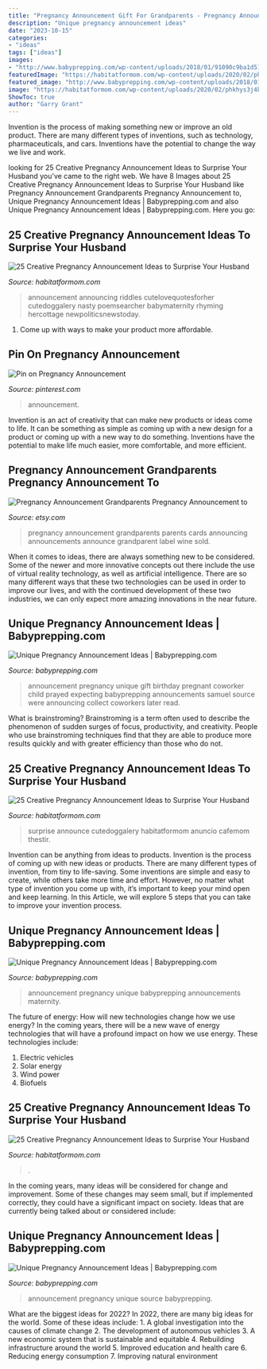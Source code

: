 ```yaml
---
title: "Pregnancy Announcement Gift For Grandparents - Pregnancy Announcement Grandparents Pregnancy Announcement To"
description: "Unique pregnancy announcement ideas"
date: "2023-10-15"
categories:
- "ideas"
tags: ["ideas"]
images:
- "http://www.babyprepping.com/wp-content/uploads/2018/01/91090c9ba1d511f76cc1ab8a515ac9fe.jpg"
featuredImage: "https://habitatformom.com/wp-content/uploads/2020/02/phkhys3j4k2qbwe-min.jpg"
featured_image: "http://www.babyprepping.com/wp-content/uploads/2018/01/91090c9ba1d511f76cc1ab8a515ac9fe.jpg"
image: "https://habitatformom.com/wp-content/uploads/2020/02/phkhys3j4k2qbwe-min.jpg"
ShowToc: true
author: "Garry Grant"
---
```



Invention is the process of making something new or improve an old product. There are many different types of inventions, such as technology, pharmaceuticals, and cars. Inventions have the potential to change the way we live and work.

	

		
looking for 25 Creative Pregnancy Announcement Ideas to Surprise Your Husband you've came to the right web. We have 8 Images about 25 Creative Pregnancy Announcement Ideas to Surprise Your Husband like Pregnancy Announcement Grandparents Pregnancy Announcement to, Unique Pregnancy Announcement Ideas | Babyprepping.com and also Unique Pregnancy Announcement Ideas | Babyprepping.com. Here you go:
		
    
## 25 Creative Pregnancy Announcement Ideas To Surprise Your Husband

<img loading=lazy src="https://habitatformom.com/wp-content/uploads/2020/02/872a5d2df096eb0c47d101b119ea6a56-min-681x1024.jpg" onerror="this.onerror=null;this.src='https://tse1.mm.bing.net/th?id=OIP.LnXslb_1BamRj1xhZqERiQHaLI&amp;pid=15.1';" alt="25 Creative Pregnancy Announcement Ideas to Surprise Your Husband">

_Source: habitatformom.com_

>announcement announcing riddles cutelovequotesforher cutedoggalery nasty poemsearcher babymaternity rhyming hercottage newpoliticsnewstoday. 

	

1. Come up with ways to make your product more affordable.

    
## Pin On Pregnancy Announcement

<img loading=lazy src="https://i.pinimg.com/originals/d1/d7/39/d1d739631ad6fa0d3f265d778809c7d2.jpg" onerror="this.onerror=null;this.src='https://tse1.mm.bing.net/th?id=OIP.kuLYho8F3sYPY4nySL9sFAHaJ4&amp;pid=15.1';" alt="Pin on Pregnancy Announcement">

_Source: pinterest.com_

>announcement. 

	

Invention is an act of creativity that can make new products or ideas come to life. It can be something as simple as coming up with a new design for a product or coming up with a new way to do something. Inventions have the potential to make life much easier, more comfortable, and more efficient.

    
## Pregnancy Announcement Grandparents Pregnancy Announcement To

<img loading=lazy src="https://img.etsystatic.com/il/a52d55/1251550806/il_570xN.1251550806_4joy.jpg?version=0" onerror="this.onerror=null;this.src='https://tse4.mm.bing.net/th?id=OIP.iOaZT58CciJL5Rv_XTUezQHaHa&amp;pid=15.1';" alt="Pregnancy Announcement Grandparents Pregnancy Announcement to">

_Source: etsy.com_

>pregnancy announcement grandparents parents cards announcing announcements announce grandparent label wine sold. 

	

When it comes to ideas, there are always something new to be considered. Some of the newer and more innovative concepts out there include the use of virtual reality technology, as well as artificial intelligence. There are so many different ways that these two technologies can be used in order to improve our lives, and with the continued development of these two industries, we can only expect more amazing innovations in the near future.

    
## Unique Pregnancy Announcement Ideas | Babyprepping.com

<img loading=lazy src="http://www.babyprepping.com/wp-content/uploads/2018/01/ad1e4e63908f0f8f596ab02ee3d42a2b.jpg" onerror="this.onerror=null;this.src='https://tse2.mm.bing.net/th?id=OIP.ZRUD350Myxh_PNnHFhHV3wHaIw&amp;pid=15.1';" alt="Unique Pregnancy Announcement Ideas | Babyprepping.com">

_Source: babyprepping.com_

>announcement pregnancy unique gift birthday pregnant coworker child prayed expecting babyprepping announcements samuel source were announcing collect coworkers later read. 

	

What is brainstroming?
Brainstroming is a term often used to describe the phenomenon of sudden surges of focus, productivity, and creativity. People who use brainstroming techniques find that they are able to produce more results quickly and with greater efficiency than those who do not.

    
## 25 Creative Pregnancy Announcement Ideas To Surprise Your Husband

<img loading=lazy src="https://habitatformom.com/wp-content/uploads/2020/02/phkhys3j4k2qbwe-min.jpg" onerror="this.onerror=null;this.src='https://tse4.mm.bing.net/th?id=OIP.F5cSIb2y9mzgB9_sYKLSHAHaNL&amp;pid=15.1';" alt="25 Creative Pregnancy Announcement Ideas to Surprise Your Husband">

_Source: habitatformom.com_

>surprise announce cutedoggalery habitatformom anuncio cafemom thestir. 

	

Invention can be anything from ideas to products.
Invention is the process of coming up with new ideas or products. There are many different types of invention, from tiny to life-saving. Some inventions are simple and easy to create, while others take more time and effort. However, no matter what type of invention you come up with, it’s important to keep your mind open and keep learning. In this Article, we will explore 5 steps that you can take to improve your invention process.

    
## Unique Pregnancy Announcement Ideas | Babyprepping.com

<img loading=lazy src="https://www.babyprepping.com/wp-content/uploads/2018/01/05e3c279a5aaae0504de600cfeb8cefa.jpg" onerror="this.onerror=null;this.src='https://tse1.mm.bing.net/th?id=OIP.Z2D7M4NRkrwTyq1ZrobHuAHaJQ&amp;pid=15.1';" alt="Unique Pregnancy Announcement Ideas | Babyprepping.com">

_Source: babyprepping.com_

>announcement pregnancy unique babyprepping announcements maternity. 

	

The future of energy: How will new technologies change how we use energy?
In the coming years, there will be a new wave of energy technologies that will have a profound impact on how we use energy. These technologies include: 
1. Electric vehicles
2. Solar energy
3. Wind power
4. Biofuels

    
## 25 Creative Pregnancy Announcement Ideas To Surprise Your Husband

<img loading=lazy src="https://habitatformom.com/wp-content/uploads/2020/02/82d1f8d6be51685f663160ac954d3d3b-min-1024x1024.jpg" onerror="this.onerror=null;this.src='https://tse2.mm.bing.net/th?id=OIP.9duuCXfXY2V-HmFQtMwpuAHaHa&amp;pid=15.1';" alt="25 Creative Pregnancy Announcement Ideas to Surprise Your Husband">

_Source: habitatformom.com_

>. 

	

In the coming years, many ideas will be considered for change and improvement. Some of these changes may seem small, but if implemented correctly, they could have a significant impact on society. Ideas that are currently being talked about or considered include: 

    
## Unique Pregnancy Announcement Ideas | Babyprepping.com

<img loading=lazy src="http://www.babyprepping.com/wp-content/uploads/2018/01/91090c9ba1d511f76cc1ab8a515ac9fe.jpg" onerror="this.onerror=null;this.src='https://tse2.mm.bing.net/th?id=OIP.naf_Y3BO1zDZwGrYljFqKwHaIJ&amp;pid=15.1';" alt="Unique Pregnancy Announcement Ideas | Babyprepping.com">

_Source: babyprepping.com_

>announcement pregnancy unique source babyprepping. 

	

What are the biggest ideas for 2022?
In 2022, there are many big ideas for the world. Some of these ideas include: 1. A global investigation into the causes of climate change 2. The development of autonomous vehicles 3. A new economic system that is sustainable and equitable 4. Rebuilding infrastructure around the world 5. Improved education and health care 6. Reducing energy consumption 7. Improving natural environment 
